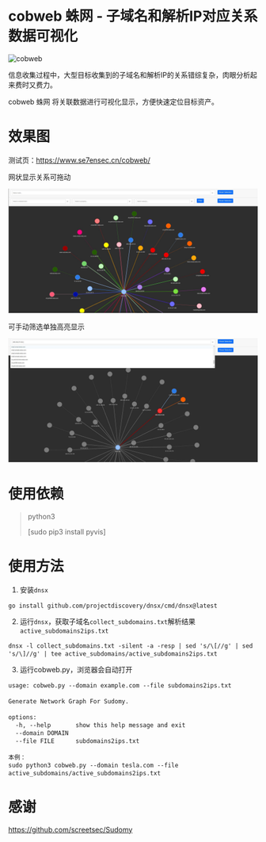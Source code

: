 # cobweb 蛛网 - 子域名和解析IP对应关系数据可视化

![cobweb](https://socialify.git.ci/r00tSe7en/cobweb/image?description=1&forks=1&issues=1&language=1&name=1&owner=1&pattern=Floating%20Cogs&pulls=1&stargazers=1&theme=Dark)

信息收集过程中，大型目标收集到的子域名和解析IP的关系错综复杂，肉眼分析起来费时又费力。

cobweb 蛛网 将关联数据进行可视化显示，方便快速定位目标资产。

# 效果图

测试页：https://www.se7ensec.cn/cobweb/

网状显示关系可拖动

![](img/cobweb1.jpg)

可手动筛选单独高亮显示

![](img/cobweb2.jpg)

# 使用依赖

> python3
> 
> [sudo pip3 install pyvis]

# 使用方法

1. 安装`dnsx`

```
go install github.com/projectdiscovery/dnsx/cmd/dnsx@latest
```

2. 运行`dnsx`，获取子域名`collect_subdomains.txt`解析结果`active_subdomains2ips.txt`

```
dnsx -l collect_subdomains.txt -silent -a -resp | sed 's/\[//g' | sed 's/\]//g' | tee active_subdomains/active_subdomains2ips.txt
```

3. 运行cobweb.py，浏览器会自动打开

```
usage: cobweb.py --domain example.com --file subdomains2ips.txt

Generate Network Graph For Sudomy.

options:
  -h, --help       show this help message and exit
  --domain DOMAIN
  --file FILE      subdomains2ips.txt

本例：
sudo python3 cobweb.py --domain tesla.com --file active_subdomains/active_subdomains2ips.txt
```

# 感谢

https://github.com/screetsec/Sudomy
